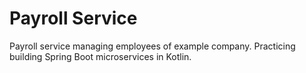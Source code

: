 # Payroll Service

Payroll service managing employees of example company. Practicing building Spring Boot microservices in Kotlin.